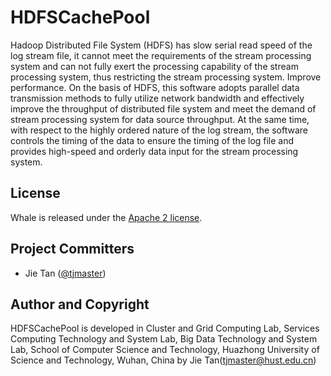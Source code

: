 # HDFSCachePool
Hadoop Distributed File System (HDFS) has slow serial read speed of the log stream file, it cannot meet the requirements of the stream processing system and can not fully exert the processing capability of the stream processing system, thus restricting the stream processing system. Improve performance. On the basis of HDFS, this software adopts parallel data transmission methods to fully utilize network bandwidth and effectively improve the throughput of distributed file system and meet the demand of stream processing system for data source throughput. At the same time, with respect to the highly ordered nature of the log stream, the software controls the timing of the data to ensure the timing of the log file and provides high-speed and orderly data input for the stream processing system.

## License

Whale is released under the [Apache 2 license](http://www.apache.org/licenses/LICENSE-2.0.html).

## Project Committers
* Jie Tan ([@tjmaster](https://tjcug.github.io/))

## Author and Copyright

HDFSCachePool is developed in Cluster and Grid Computing Lab, Services Computing Technology and System Lab, Big Data Technology and System Lab, School of Computer Science and Technology, Huazhong University of Science and Technology, Wuhan, China by Jie Tan(tjmaster@hust.edu.cn)
